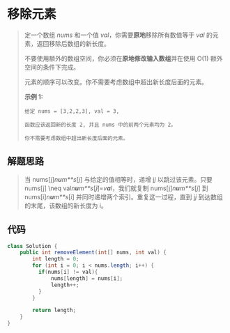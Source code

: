 # 移除元素

> 定一个数组 *nums* 和一个值 *val*，你需要**原地**移除所有数值等于 *val* 的元素，返回移除后数组的新长度。
>
> 不要使用额外的数组空间，你必须在**原地修改输入数组**并在使用 O(1) 额外空间的条件下完成。
>
> 元素的顺序可以改变。你不需要考虑数组中超出新长度后面的元素。
>
> **示例 1:**
>
> ```
> 给定 nums = [3,2,2,3], val = 3,
> 
> 函数应该返回新的长度 2, 并且 nums 中的前两个元素均为 2。
> 
> 你不需要考虑数组中超出新长度后面的元素。
> ```

## 解题思路

>当 nums[j]*n**u**m**s*[*j*] 与给定的值相等时，递增 j*j* 以跳过该元素。只要 nums[j] \neq val*n**u**m**s*[*j*]̸=*v**a**l*，我们就复制 nums[j]*n**u**m**s*[*j*] 到 nums[i]*n**u**m**s*[*i*] 并同时递增两个索引。重复这一过程，直到 j*j* 到达数组的末尾，该数组的新长度为 i。

## 代码

~~~java
class Solution {
    public int removeElement(int[] nums, int val) {
        int length = 0;
        for (int i = 0; i < nums.length; i++) {
          if(nums[i] != val){
              nums[length] = nums[i];
              length++;
          }
        }

        return length;
    }
}
~~~

